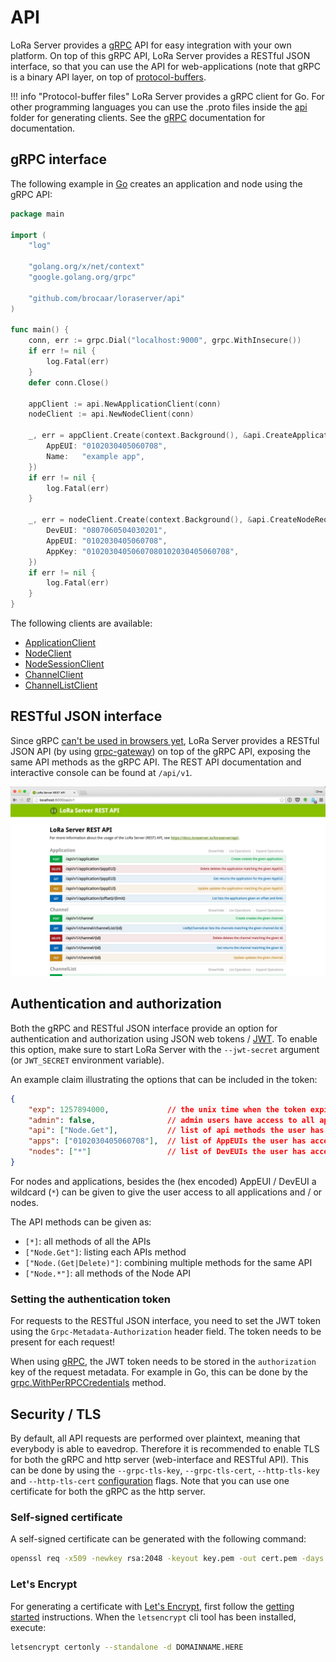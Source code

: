 # API

LoRa Server provides a [gRPC](http://www.grpc.io/) API for easy integration
with your own platform. On top of this gRPC API, LoRa Server provides a
RESTful JSON interface, so that you can use the API for web-applications
(note that gRPC is a binary API layer, on top of
[protocol-buffers](https://developers.google.com/protocol-buffers/).

!!! info "Protocol-buffer files"
	LoRa Server provides a gRPC client for Go. For other programming languages
	you can use the .proto files inside the [api](https://github.com/brocaar/loraserver/tree/master/api)
	folder for generating clients. See the [gRPC](http://www.grpc.io/) documentation
	for documentation.


## gRPC interface

The following example in [Go](https://golang.org/) creates an application and
node using the gRPC API:

```go
package main

import (
	"log"

	"golang.org/x/net/context"
	"google.golang.org/grpc"

	"github.com/brocaar/loraserver/api"
)

func main() {
	conn, err := grpc.Dial("localhost:9000", grpc.WithInsecure())
	if err != nil {
		log.Fatal(err)
	}
	defer conn.Close()

	appClient := api.NewApplicationClient(conn)
	nodeClient := api.NewNodeClient(conn)

	_, err = appClient.Create(context.Background(), &api.CreateApplicationRequest{
		AppEUI: "0102030405060708",
		Name:   "example app",
	})
	if err != nil {
		log.Fatal(err)
	}

	_, err = nodeClient.Create(context.Background(), &api.CreateNodeRequest{
		DevEUI: "0807060504030201",
		AppEUI: "0102030405060708",
		AppKey: "01020304050607080102030405060708",
	})
	if err != nil {
		log.Fatal(err)
	}
}
```

The following clients are available:

* [ApplicationClient](https://godoc.org/github.com/brocaar/loraserver/api#ApplicationClient)
* [NodeClient](https://godoc.org/github.com/brocaar/loraserver/api#NodeClient)
* [NodeSessionClient](https://godoc.org/github.com/brocaar/loraserver/api#NodeSessionClient)
* [ChannelClient](https://godoc.org/github.com/brocaar/loraserver/api#ChannelClient)
* [ChannelListClient](https://godoc.org/github.com/brocaar/loraserver/api#ChannelListClient)


## RESTful JSON interface

Since gRPC [can't be used in browsers yet](http://www.grpc.io/faq/), LoRa Server
provides a RESTful JSON API (by using [grpc-gateway](https://github.com/grpc-ecosystem/grpc-gateway))
on top of the gRPC API, exposing the same API methods as the gRPC API.
The REST API documentation and interactive console can be found at `/api/v1`.

![Swagger API](img/swaggerapi.jpg)

## Authentication and authorization

Both the gRPC and RESTful JSON interface provide an option for authentication
and authorization using JSON web tokens / [JWT](https://jwt.io). To enable
this option, make sure to start LoRa Server with the `--jwt-secret` argument
(or `JWT_SECRET` environment variable). 

An example claim illustrating the options that can be included in the token:

```json
{
	"exp": 1257894000,             // the unix time when the token expires
	"admin": false,                // admin users have access to all api methods and resources
	"api": ["Node.Get"],           // list of api methods the user has access to
	"apps": ["0102030405060708"],  // list of AppEUIs the user has access to
	"nodes": ["*"]                 // list of DevEUIs the user has access to
}
```

For nodes and applications, besides the (hex encoded) AppEUI / DevEUI a
wildcard (`*`) can be given to give the user access to all applications
and / or nodes.


The API methods can be given as:

* `[*]`: all methods of all the APIs
* `["Node.Get"]`: listing each APIs method
* `["Node.(Get|Delete)"]`: combining multiple methods for the same API
* `["Node.*"]`: all methods of the Node API

### Setting the authentication token

For requests to the RESTful JSON interface, you need to set the JWT token
using the `Grpc-Metadata-Authorization` header field. The token needs to
be present for each request!

When using [gRPC](http://grpc.io/), the JWT token needs to be stored in the
`authorization` key of the request metadata. For example in Go, this can be
done by the [grpc.WithPerRPCCredentials](https://godoc.org/google.golang.org/grpc#WithPerRPCCredentials)
method.

## Security / TLS

By default, all API requests are performed over plaintext, meaning that
everybody is able to eavedrop. Therefore it is recommended to enable TLS
for both the gRPC and http server (web-interface and RESTful API). This can
be done by using the `--grpc-tls-key`, `--grpc-tls-cert`, `--http-tls-key` and
`--http-tls-cert` [configuration](configuration.md) flags. Note that you
can use one certificate for both the gRPC as the http server.

### Self-signed certificate

A self-signed certificate can be generated with the following command:

```bash
openssl req -x509 -newkey rsa:2048 -keyout key.pem -out cert.pem -days 90 -nodes
```

### Let's Encrypt

For generating a certificate with [Let's Encrypt](https://letsencrypt.org/),
first follow the [getting started](https://letsencrypt.org/getting-started/)
instructions. When the `letsencrypt` cli tool has been installed, execute:

```bash
letsencrypt certonly --standalone -d DOMAINNAME.HERE 
```
